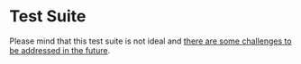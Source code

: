 # Test Suite

Please mind that this test suite is not ideal and [there are some challenges to be addressed in the future](https://trello.com/c/z3maMV1b/2386-boutique-clean-up-tests).
